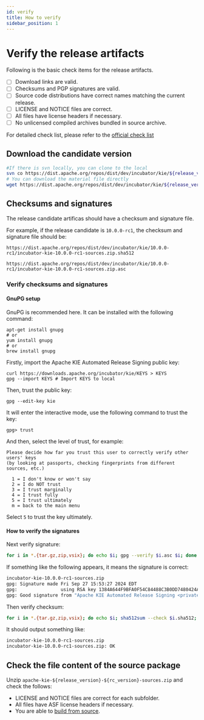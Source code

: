 ```yaml
---
id: verify
title: How to verify
sidebar_position: 1
---
```


# Verify the release artifacts

Following is the basic check items for the release artifacts.

- [ ] Download links are valid.
- [ ] Checksums and PGP signatures are valid.
- [ ] Source code distributions have correct names matching the current release.
- [ ] LICENSE and NOTICE files are correct.
- [ ] All files have license headers if necessary.
- [ ] No unlicensed compiled archives bundled in source archive.

For detailed check list, please refer to the [official check list](https://cwiki.apache.org/confluence/display/INCUBATOR/Incubator+Release+Checklist)


## Download the candidate version

```bash
#If there is svn locally, you can clone to the local
svn co https://dist.apache.org/repos/dist/dev/incubator/kie/${release_version}-${rc_version}/
# You can download the material file directly
wget https://dist.apache.org/repos/dist/dev/incubator/kie/${release_version}-${rc_version}/xxx.xxx
```

## Checksums and signatures

The release candidate artificas should have a checksum and signature file.

For example, if the release candidate is `10.0.0-rc1`, the checksum and signature file should be:

```
https://dist.apache.org/repos/dist/dev/incubator/kie/10.0.0-rc1/incubator-kie-10.0.0-rc1-sources.zip.sha512

https://dist.apache.org/repos/dist/dev/incubator/kie/10.0.0-rc1/incubator-kie-10.0.0-rc1-sources.zip.asc
```

### Verify checksums and signatures

#### GnuPG setup

GnuPG is recommended here. It can be installed with the following command:

```shell
apt-get install gnupg
# or
yum install gnupg
# or
brew install gnupg
```

Firstly, import the  Apache KIE Automated Release Signing public key:

```shell
curl https://downloads.apache.org/incubator/kie/KEYS > KEYS
gpg --import KEYS # Import KEYS to local
```

Then, trust the public key:

```shell
gpg --edit-key kie
```

It will enter the interactive mode, use the following command to trust the key:

```shell
gpg> trust
```

And then, select the level of trust, for example:

```
Please decide how far you trust this user to correctly verify other users' keys
(by looking at passports, checking fingerprints from different sources, etc.)

  1 = I don't know or won't say
  2 = I do NOT trust
  3 = I trust marginally
  4 = I trust fully
  5 = I trust ultimately
  m = back to the main menu
```

Select `5` to trust the key ultimately.

#### How to verify the signatures

Next verify signature:
```bash
for i in *.{tar.gz,zip,vsix}; do echo $i; gpg --verify $i.asc $i; done
```

If something like the following appears, it means the signature is correct:
```bash
incubator-kie-10.0.0-rc1-sources.zip
gpg: Signature made Fri Sep 27 15:53:27 2024 EDT
gpg:                using RSA key 1384A644F9BFA0F54C84488C3B0DD7480424A676
gpg: Good signature from "Apache KIE Automated Release Signing <private@kie.apache.org>" [ultimate]
```

Then verify checksum:
```bash
for i in *.{tar.gz,zip,vsix}; do echo $i; sha512sum --check $i.sha512; done
```

It should output something like:
```bash
incubator-kie-10.0.0-rc1-sources.zip
incubator-kie-10.0.0-rc1-sources.zip: OK
```

## Check the file content of the source package

Unzip `apache-kie-${release_version}-${rc_version}-sources.zip` and check the follows:

- LICENSE and NOTICE files are correct for each subfolder.
- All files have ASF license headers if necessary.
- You are able to [build from source](build).

